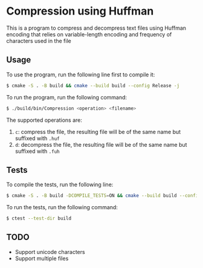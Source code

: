 # Compression using Huffman

This is a program to compress and decompress text files using Huffman encoding that relies on variable-length encoding and frequency of characters used in the file

## Usage

To use the program, run the following line first to compile it:
```bash
$ cmake -S . -B build && cmake --build build --config Release -j
```

To run the program, run the following command:
```bash
$ ./build/bin/Compression <operation> <filename>
```

The supported operations are:
1. `c`: compress the file, the resulting file will be of the same name but suffixed with `.huf`
2. `d`: decompress the file, the resulting file will be of the same name but suffixed with `.fuh`

## Tests

To compile the tests, run the following line:
```bash
$ cmake -S . -B build -DCOMPILE_TESTS=ON && cmake --build build --config Release -j
```

To run the tests, run the following command:
```bash
$ ctest --test-dir build
```

## TODO

- Support unicode characters
- Support multiple files
